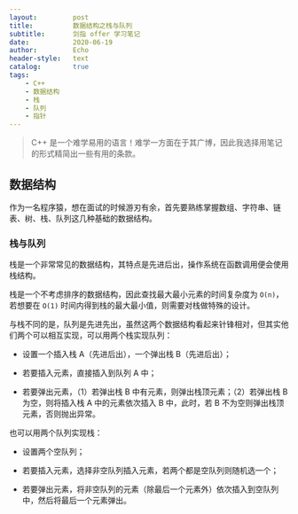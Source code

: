```yaml
---
layout:         post
title:          数据结构之栈与队列
subtitle:       剑指 offer 学习笔记
date:           2020-06-19
author:         Echo
header-style:   text
catalog:        true
tags: 
    - C++
    - 数据结构
    - 栈
    - 队列
    - 指针
---
```


> C++ 是一个难学易用的语言！难学一方面在于其广博，因此我选择用笔记的形式精简出一些有用的条款。

## 数据结构

作为一名程序猿，想在面试的时候游刃有余，首先要熟练掌握数组、字符串、链表、树、栈、队列这几种基础的数据结构。

### 栈与队列

栈是一个非常常见的数据结构，其特点是先进后出，操作系统在函数调用便会使用栈结构。

栈是一个不考虑排序的数据结构，因此查找最大最小元素的时间复杂度为 `O(n)`，若想要在 `O(1)` 时间内得到栈的最大最小值，则需要对栈做特殊的设计。

与栈不同的是，队列是先进先出，虽然这两个数据结构看起来针锋相对，但其实他们两个可以相互实现，可以用两个栈实现队列：

* 设置一个插入栈 A（先进后出），一个弹出栈 B（先进后出）；

* 若要插入元素，直接插入到队列 A 中；

* 若要弹出元素，（1）若弹出栈 B 中有元素，则弹出栈顶元素；（2）若弹出栈 B 为空，则将插入栈 A 中的元素依次插入 B 中，此时，若 B 不为空则弹出栈顶元素，否则抛出异常。

也可以用两个队列实现栈：

* 设置两个空队列；

* 若要插入元素，选择非空队列插入元素，若两个都是空队列则随机选一个；

* 若要弹出元素，将非空队列的元素（除最后一个元素外）依次插入到空队列中，然后将最后一个元素弹出。



